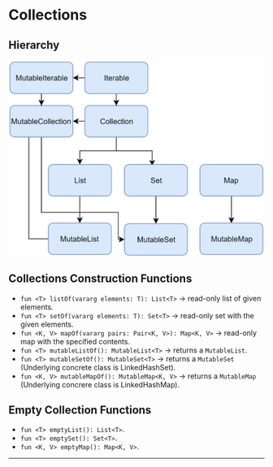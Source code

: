 # Collections

## Hierarchy

![Collection Hierarchy][collections_diagram]

## Collections Construction Functions

- `fun <T> listOf(vararg elements: T): List<T>` -> read-only list of given elements.
- `fun <T> setOf(vararg elements: T): Set<T>` -> read-only set with the given elements.
- `fun <K, V> mapOf(vararg pairs: Pair<K, V>): Map<K, V>` -> read-only map with the specified contents.
- `fun <T> mutableListOf(): MutableList<T>` -> returns a `MutableList`.
- `fun <T> mutableSetOf(): MutableSet<T>` -> returns a `MutableSet` (Underlying concrete class  is LinkedHashSet).
- `fun <K, V> mutableMapOf(): MutableMap<K, V>` -> returns a `MutableMap` (Underlying concrere class is LinkedHashMap).

## Empty Collection Functions

- `fun <T> emptyList(): List<T>`.
- `fun <T> emptySet(): Set<T>`.
- `fun <K, V> emptyMap(): Map<K, V>`.

---
[collections_diagram]: ./collections-diagram.png
